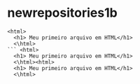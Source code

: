 # newrepositories1b

```
<html>
  <h1> Meu primeiro arquivo em HTML</h1>
  <\html>
``` <html>
  <h1> Meu primeiro arquivo em HTML</h1>
  <\html><html>
  <h1> Meu primeiro arquivo em HTML</h1>
  <\html>
